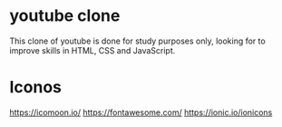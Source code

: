 # youtube clone
This clone of youtube is done for study purposes only, looking for to improve skills in HTML, CSS and JavaScript.

# Iconos
https://icomoon.io/
https://fontawesome.com/
https://ionic.io/ionicons
